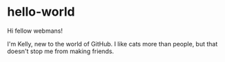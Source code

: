 # hello-world

Hi fellow webmans!

I'm Kelly, new to the world of GitHub. I like cats more than people, but that doesn't stop me from making friends. 
